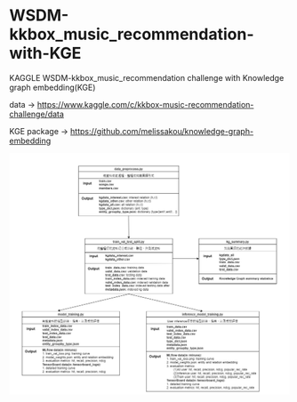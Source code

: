 # WSDM-kkbox_music_recommendation-with-KGE
KAGGLE WSDM-kkbox_music_recommendation challenge with Knowledge graph embedding(KGE)

data -> https://www.kaggle.com/c/kkbox-music-recommendation-challenge/data

KGE package -> https://github.com/melissakou/knowledge-graph-embedding

![alt text](https://github.com/JingPoo/WSDM-kkbox_music_recommendation-with-KGE/blob/master/program%20flow%20chart.png?raw=true)
